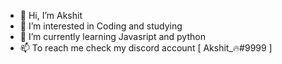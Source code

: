 - 👋 Hi, I’m Akshit
- 👀 I’m interested in Coding and studying 
- 🌱 I’m currently learning Javasript and python
- 📫 To reach me check my discord account [ Akshit_🔥#9999 ] 



